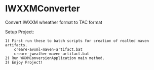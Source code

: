 # IWXXMConverter
Convert IWXXM wheather format to TAC format

Setup Project:

    1) First run these to batch scripts for creation of realted maven artifacts.
        creare-avxml-maven-artifact.bat
        creare-jweather-maven-artifact.bat
    2) Run WXXMConversionApplication main method.
    3) Enjoy Project!
